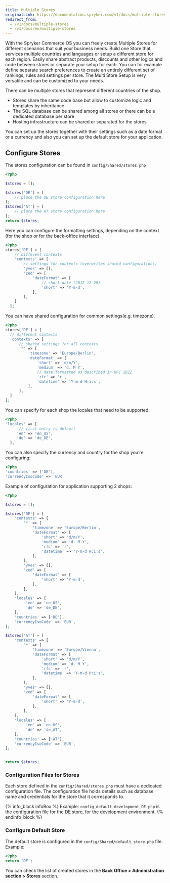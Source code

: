 ```yaml
---
title: Multiple Stores
originalLink: https://documentation.spryker.com/v1/docs/multiple-stores
redirect_from:
  - /v1/docs/multiple-stores
  - /v1/docs/en/multiple-stores
---
```


With the Spryker Commerce OS you can freely create Multiple Stores for different scenarios that suit your business needs. Build one Store that services multiple countries and languages or setup a different store for each region. Easily share abstract products, discounts and other logics and code between stores or separate your setup for each. You can for example define separate search preferences to create an entirely different set of rankings, rules and settings per store. The Multi Store Setup is very versatile and can be customized to your needs.

There can be multiple stores that represent different countries of the shop.

* Stores share the same code base but allow to customize logic and templates by inheritance
* The SQL database can be shared among all stores or there can be a dedicated database per store
* Hosting infrastructure can be shared or separated for the stores

You can set up the stores together with their settings such as a date format or a currency and also you can set up the default store for your application.

## Configure Stores

The stores configuration can be found in `config/Shared/stores.php`

```php
<?php

$stores = [];

$stores['DE'] = [
    // place the DE store configuration here
];
$stores['AT'] = [
    // place the AT store configuration here
];
return $stores;
```

Here you can configure the formatting settings, depending on the context (for the shop or for the back-office interface).

```php
<?php
stores['DE'] = [
    // different contexts
    'contexts' => [
        // settings for contexts (overwrites shared configurations)
        'yves' => [],
        'zed' => [
            'dateFormat' => [
                // short date (2012-12-28)
                'short' => 'Y-m-d',
            ],
        ],
    ]
  ];
  ```
  
  You can have shared configuration for common settings(e.g. timezone).
  ```php
  <?php
stores['DE'] = [
    // different contexts
    'contexts' => [
        // shared settings for all contexts
        '*' => [
            'timezone' => 'Europe/Berlin',
            'dateFormat' => [
                'short' => 'd/m/Y',
                'medium' => 'd. M Y',
                // date formatted as described in RFC 2822
                'rfc' => 'r',
                'datetime' => 'Y-m-d H:i:s',
            ],
        ],
    ]
  ];
  ```
  
  You can specify for each shop the locales that need to be supported:
  ```php
  <?php
'locales' => [
        // first entry is default
       'en' => 'en_US',
       'de' => 'de_DE',
    ],
 ```
 
 You can also specify the currency and country for the shop you’re configuring:
 ```php
 <?php
'countries' => ['DE'],
'currencyIsoCode' => 'EUR'
```

Example of configuration for application supporting 2 shops:
```php
<?php

$stores = [];

$stores['DE'] = [
    'contexts' => [
        '*' => [
            'timezone' => 'Europe/Berlin',
            'dateFormat' => [
                'short' => 'd/m/Y',
                'medium' => 'd. M Y',
                'rfc' => 'r',
                'datetime' => 'Y-m-d H:i:s',
            ],
        ],
        'yves' => [],
        'zed' => [
            'dateFormat' => [
                'short' => 'Y-m-d',
            ],
        ],
    ],
    'locales' => [
         'en' => 'en_US',
         'de' => 'de_DE',
    ],
    'countries' => ['DE'],
    'currencyIsoCode' => 'EUR',
];

$stores['AT'] = [
    'contexts' => [
        '*' => [
            'timezone' => 'Europe/Vienna',
            'dateFormat' => [
                'short' => 'd/m/Y',
                'medium' => 'd. M Y',
                'rfc' => 'r',
                'datetime' => 'Y-m-d H:i:s',
            ],
        ],
        'yves' => [],
        'zed' => [
            'dateFormat' => [
                'short' => 'Y-m-d',
            ],
        ],
    ],
    'locales' => [
         'en' => 'en_US',
         'de' => 'de_AT',
    ],
    'countries' => ['AT'],
    'currencyIsoCode' => 'EUR',
];


return $stores;
```

### Configuration Files for Stores
Each store defined in the `config/Shared/stores.php` must have a dedicated configuration file. The configuration file holds details such as database name and credentials for the store that it corresponds to.

{% info_block infoBox %}
Example: `config_default-development_DE.php` is the configuration file for the DE store, for the development environment.
{% endinfo_block %}

### Configure Default Store
The default store is configured in the `config/Shared/default_store.php` file.
Example:
```php
<?php
return 'DE';
```

You can check the list of created stores in the **Back Office > Administration section > Stores** section.	

<!-- once published, add it to related articles: https://documentation.spryker.com/administration_interface_guide/administration/references/stores-reference-information-201911.htm -->
